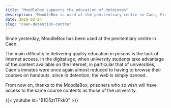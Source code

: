 ```yaml
---
title: "Moodlebox supports the education of detainees"
description: "MoodleBox is used at the penitentiary centre in Caen, France, to support the education of detainees."
date: 2018-02-14
slug: "caen-detention-centre"
---
```

Since yesterday, MoodleBox has been used at the penitentiary centre in Caen.

The main difficulty in delivering quality education in prisons is the lack of Internet access. In the digital age, when university students take advantage of the content available on the Internet, in particular that of universities, Caen's inmates were once again almost reduced to having to browse their courses on handouts, since in detention, the web is simply banned.

From now on, thanks to the MoodleBox, prisoners who so wish will have access to the same course contents as those of the university.

{{< youtube id="B1D5ztTFkk0" >}}
